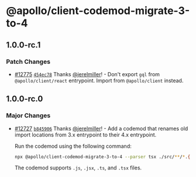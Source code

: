 # @apollo/client-codemod-migrate-3-to-4

## 1.0.0-rc.1

### Patch Changes

- [#12775](https://github.com/apollographql/apollo-client/pull/12775) [`454ec78`](https://github.com/apollographql/apollo-client/commit/454ec78b751853da07243174a6f9bdc4535e7e8f) Thanks [@jerelmiller](https://github.com/jerelmiller)! - Don't export `gql` from `@apollo/client/react` entrypoint. Import from `@apollo/client` instead.

## 1.0.0-rc.0

### Major Changes

- [#12727](https://github.com/apollographql/apollo-client/pull/12727) [`b845906`](https://github.com/apollographql/apollo-client/commit/b8459062caae96447b4867be75a853aa1943ec31) Thanks [@jerelmiller](https://github.com/jerelmiller)! - Add a codemod that renames old import locations from 3.x entrypoint to their 4.x entrypoint.

  Run the codemod using the following command:

  ```sh
  npx @apollo/client-codemod-migrate-3-to-4 --parser tsx ./src/**/*.{ts,tsx}
  ```

  The codemod supports `.js`, `.jsx`, `.ts`, and `.tsx` files.
